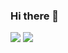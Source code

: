 ### Hi there 👋
![](https://komarev.com/ghpvc/?username=bachtyarrrr)
![](https://activity-graph.herokuapp.com/graph?username=bachtyarrrr&theme=redical)

<!--
**bachtyarrrr/bachtyarrrr** is a ✨ _special_ ✨ repository because its `README.md` (this file) appears on your GitHub profile.

Here are some ideas to get you started:

- 🔭 I’m currently working on ...
- 🌱 I’m currently learning ...
- 👯 I’m looking to collaborate on ...
- 🤔 I’m looking for help with ...
- 💬 Ask me about ...
- 📫 How to reach me: ...
- 😄 Pronouns: ...
- ⚡ Fun fact: ...
-->
